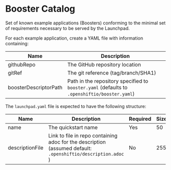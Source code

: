 # Booster Catalog
Set of known example applications (Boosters) conforming to the minimal set of requirements necessary to be served by the Launchpad.

For each example application, create a YAML file with information containing:

Name   | Description 
------ | -----------
githubRepo| The GitHub repository location
gitRef | The git reference (tag/branch/SHA1)
boosterDescriptorPath|  Path in the repository specified to `booster.yaml` (defaults to `.openshiftio/booster.yaml`)

The `launchpad.yaml` file is expected to have the following structure:

Name   | Description | Required | Size
------ | ----------- | -----    | ----
name | The quickstart name  |  Yes  |  50
descriptionFile  |  Link to file in repo containing adoc for the description (assumed default: `.openshiftio/description.adoc` ) |No  |  255
